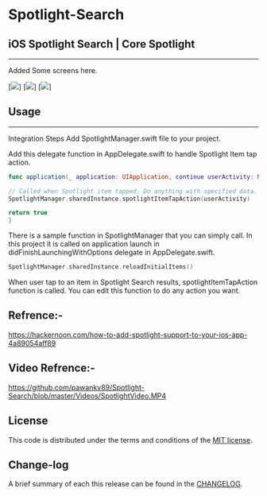 
Spotlight-Search
=========

## iOS Spotlight Search | Core Spotlight
------------
 Added Some screens here.
 
[![](https://github.com/pawankv89/Spotlight-Search/blob/master/images/screen_1.PNG)]
[![](https://github.com/pawankv89/Spotlight-Search/blob/master/images/screen_2.PNG)]
[![](https://github.com/pawankv89/Spotlight-Search/blob/master/images/screen_3.PNG)]


## Usage
------------
 
Integration Steps
Add SpotlightManager.swift file to your project.

Add this delegate function in AppDelegate.swift to handle Spotlight Item tap action.

```swift
func application(_ application: UIApplication, continue userActivity: NSUserActivity, restorationHandler: @escaping ([Any]?) -> Void) -> Bool {

// Called when Spotlight item tapped. Do anything with specified data.
SpotlightManager.sharedInstance.spotlightItemTapAction(userActivity)

return true
}
```

There is a sample function in SpotlightManager that you can simply call. In this project it is called on application launch in didFinishLaunchingWithOptions delegate in AppDelegate.swift.

```swift
SpotlightManager.sharedInstance.reloadInitialItems()
```

When user tap to an item in Spotlight Search results, spotlightItemTapAction function is called. You can edit this function to do any action you want.

## Refrence:-
https://hackernoon.com/how-to-add-spotlight-support-to-your-ios-app-4a89054aff89

## Video Refrence:-
https://github.com/pawankv89/Spotlight-Search/blob/master/Videos/SpotlightVideo.MP4

## License

This code is distributed under the terms and conditions of the [MIT license](LICENSE).

## Change-log

A brief summary of each this release can be found in the [CHANGELOG](CHANGELOG.mdown). 
